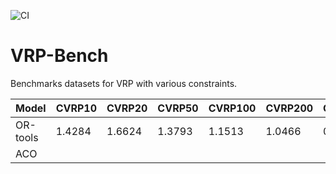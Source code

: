 ![CI](https://github.com/ahmedheakl/vrp-benchmarks/workflows/test/badge.svg)

# VRP-Bench
Benchmarks datasets for VRP with various constraints.

| Model    | CVRP10 | CVRP20 | CVRP50 | CVRP100 | CVRP200 | CVRP500 | CVRP1000 |
|----------|--------|--------|--------|---------|---------|---------|----------|
| OR-tools | 1.4284 | 1.6624 | 1.3793 | 1.1513  | 1.0466  | 0.8642  | -        |
| ACO       | 